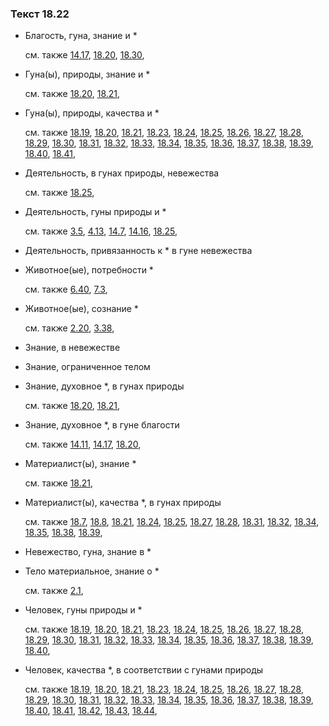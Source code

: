 ### Текст 18.22
	
- Благость, гуна, знание и \*

	см. также  [14.17](../14/1417.md),  [18.20](../18/1820.md),  [18.30](../18/1830.md), 
	
- Гуна(ы), природы, знание и \*

	см. также  [18.20](../18/1820.md),  [18.21](../18/1821.md), 
	
- Гуна(ы), природы, качества и \*

	см. также  [18.19](../18/1819.md),  [18.20](../18/1820.md),  [18.21](../18/1821.md),  [18.23](../18/1823.md),  [18.24](../18/1824.md),  [18.25](../18/1825.md),  [18.26](../18/1826.md),  [18.27](../18/1827.md),  [18.28](../18/1828.md),  [18.29](../18/1829.md),  [18.30](../18/1830.md),  [18.31](../18/1831.md),  [18.32](../18/1832.md),  [18.33](../18/1833.md),  [18.34](../18/1834.md),  [18.35](../18/1835.md),  [18.36](../18/1836.md),  [18.37](../18/1837.md),  [18.38](../18/1838.md),  [18.39](../18/1839.md),  [18.40](../18/1840.md),  [18.41](../18/1841.md), 
	
- Деятельность, в гунах природы, невежества

	см. также  [18.25](../18/1825.md), 
	
- Деятельность, гуны природы и \*

	см. также  [3.5](../03/0305.md),  [4.13](../04/0413.md),  [14.7](../14/1407.md),  [14.16](../14/1416.md),  [18.25](../18/1825.md), 
	
- Деятельность, привязанность к \* в гуне невежества

	
- Животное(ые), потребности \*

	см. также  [6.40](../06/0640.md),  [7.3](../07/0703.md), 
	
- Животное(ые), сознание \*

	см. также  [2.20](../02/0220.md),  [3.38](../03/0338.md), 
	
- Знание, в невежестве

	
- Знание, ограниченное телом

	
- Знание, духовное \*, в гунах природы

	см. также  [18.20](../18/1820.md),  [18.21](../18/1821.md), 
	
- Знание, духовное \*, в гуне благости

	см. также  [14.11](../14/1411.md),  [14.17](../14/1417.md),  [18.20](../18/1820.md), 
	
- Материалист(ы), знание \*

	см. также  [18.21](../18/1821.md), 
	
- Материалист(ы), качества \*, в гунах природы

	см. также  [18.7](../18/1807.md),  [18.8](../18/1808.md),  [18.21](../18/1821.md),  [18.24](../18/1824.md),  [18.25](../18/1825.md),  [18.27](../18/1827.md),  [18.28](../18/1828.md),  [18.31](../18/1831.md),  [18.32](../18/1832.md),  [18.34](../18/1834.md),  [18.35](../18/1835.md),  [18.38](../18/1838.md),  [18.39](../18/1839.md), 
	
- Невежество, гуна, знание в \*

	
- Тело материальное, знание о \*

	см. также  [2.1](../02/0201.md), 
	
- Человек, гуны природы и \*

	см. также  [18.19](../18/1819.md),  [18.20](../18/1820.md),  [18.21](../18/1821.md),  [18.23](../18/1823.md),  [18.24](../18/1824.md),  [18.25](../18/1825.md),  [18.26](../18/1826.md),  [18.27](../18/1827.md),  [18.28](../18/1828.md),  [18.29](../18/1829.md),  [18.30](../18/1830.md),  [18.31](../18/1831.md),  [18.32](../18/1832.md),  [18.33](../18/1833.md),  [18.34](../18/1834.md),  [18.35](../18/1835.md),  [18.36](../18/1836.md),  [18.37](../18/1837.md),  [18.38](../18/1838.md),  [18.39](../18/1839.md),  [18.40](../18/1840.md), 
	
- Человек, качества \*, в соответствии с гунами природы

	см. также  [18.19](../18/1819.md),  [18.20](../18/1820.md),  [18.21](../18/1821.md),  [18.23](../18/1823.md),  [18.24](../18/1824.md),  [18.25](../18/1825.md),  [18.26](../18/1826.md),  [18.27](../18/1827.md),  [18.28](../18/1828.md),  [18.29](../18/1829.md),  [18.30](../18/1830.md),  [18.31](../18/1831.md),  [18.32](../18/1832.md),  [18.33](../18/1833.md),  [18.34](../18/1834.md),  [18.35](../18/1835.md),  [18.36](../18/1836.md),  [18.37](../18/1837.md),  [18.38](../18/1838.md),  [18.39](../18/1839.md),  [18.40](../18/1840.md),  [18.41](../18/1841.md),  [18.42](../18/1842.md),  [18.43](../18/1843.md),  [18.44](../18/1844.md), 

